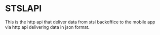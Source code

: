 # STSLAPI
This is the http api that deliver data from stsl backoffice to the mobile app via http api delivering data in json format.
